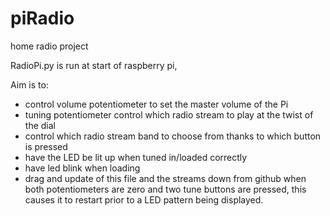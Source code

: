 # piRadio
home radio project

RadioPi.py is run at start of raspberry pi,

Aim is to:

+ control volume potentiometer to set the master volume of the Pi
+ tuning potentiometer control which radio stream to play at the twist of the dial
+ control which radio stream band to choose from thanks to which button is pressed
+ have the LED be lit up when tuned in/loaded correctly
+ have led blink when loading
+ drag and update of this file and the streams down from github when both potentiometers are zero and two tune buttons are pressed, this causes it to restart prior to a LED pattern being displayed.

